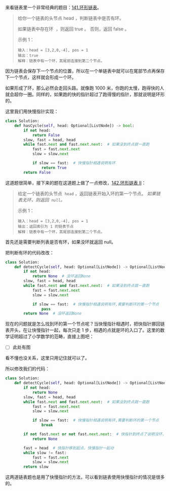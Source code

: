 来看链表里一个非常经典的题目：[141.环形链表](https://leetcode.cn/problems/linked-list-cycle/)。

> 给你一个链表的头节点 head ，判断链表中是否有环。
>
> 如果链表中存在环  ，则返回 true 。 否则，返回 false 。
>
> 示例 1：
>
> ```
> 输入：head = [3,2,0,-4], pos = 1
> 输出：true
> 解释：链表中有一个环，其尾部连接到第二个节点。
> ```

因为链表会保存下一个节点的位置，所以在一个单链表中就可以在尾部节点再保存下一个节点，这样就会形成一个环。

如果形成了环，那么必然会走回头路。就像跑 1000 米，你跑的太慢，跑得快的人就会超你一圈。同样的，如果跑的快的指针超过了跑得慢的指针，那就说明是环形的。

这里我们用快慢指针实现：

```python
class Solution:
    def hasCycle(self, head: Optional[ListNode]) -> bool:
        if not head:
            return False
        slow, fast = head, head
        while fast.next and fast.next.next:  # 如果没到终点就一直跑
            fast = fast.next.next
            slow = slow.next

            if slow == fast:  # 快慢指针相遇说明有环
                return True
        return False
```

这道题很简单，接下来的题在这道题上做了一点修改，[142.环形链表 II](https://leetcode.cn/problems/linked-list-cycle-ii/)：

> 给定一个链表的头节点  `head` ，返回链表开始入环的第一个节点。 *如果链表无环，则返回  `null`。*
>
> 示例 1：
>
> ```
> 输入：head = [3,2,0,-4], pos = 1
> 输出：返回索引为 1 的链表节点
> 解释：链表中有一个环，其尾部连接到第二个节点。
> ```

首先还是需要判断列表是否有环，如果没环就返回 null。

把判断有环的代码改改：

```python
class Solution:
    def detectCycle(self, head: Optional[ListNode]) -> Optional[ListNode]:
        if not head:
            return None  # 没环返回None
        slow, fast = head, head
        while fast.next and fast.next.next:  # 如果没到终点就一直跑
            fast = fast.next.next
            slow = slow.next

            if slow == fast:  # 快慢指针相遇说明有环,需要判断环的第一个节点
                pass
        return None  # 没环返回None
```

现在的问题就是怎么找到环的第一个节点呢？当快慢指针相遇时，把快指针挪回链表开头，在让快慢指针一起，每次只走 1 步，相遇的点就是环的入口了。这里的数学证明超过了小学数学的范畴，直接上图吧：

- [ ] 此处有图

看不懂也没关系，这里只用记住就可以了。

所以修改我们的代码：

```python
class Solution:
    def detectCycle(self, head: Optional[ListNode]) -> Optional[ListNode]:
        if not head:
            return None
        slow, fast = head, head
        while fast.next and fast.next.next:  # 如果没到终点就一直跑
            fast = fast.next.next
            slow = slow.next

            if slow == fast:  # 快慢指针相遇说明有环,需要判断环的第一个节点
                break

        if not fast.next or not fast.next.next:  # 快指针到终点了说明没环，返回None
            return None

        fast = head  # 快指针移到起点，快慢指针一起动
        while slow != fast:
            fast = fast.next
            slow = slow.next
        return slow
```

这两道链表题也是用了快慢指针的方法，可以看到链表使用快慢指针的情况是很多的。
